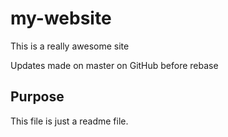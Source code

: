 # my-website
This is a really awesome site


Updates made on master on GitHub before rebase

## Purpose

This file is just a readme file.
